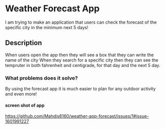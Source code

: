 # Weather Forecast App

 I am trying to make an application that users can check the forecast of the specific city in the minimum next 5 days!


 ## Description

 When users open the app
 then they will see a box that they can write the name of the city 
 When they search for a specific city
 then they can see the tempruter in both fahrenheit and centigrade, for that day and the next 5 day.


 ### What problems does it solve?

 By using the forecast app it is much easier to plan for any outdoor activity and even more!



#### screen shot of app

https://github.com/Mahdis8160/weather-app-forecast/issues/1#issue-1601991227

